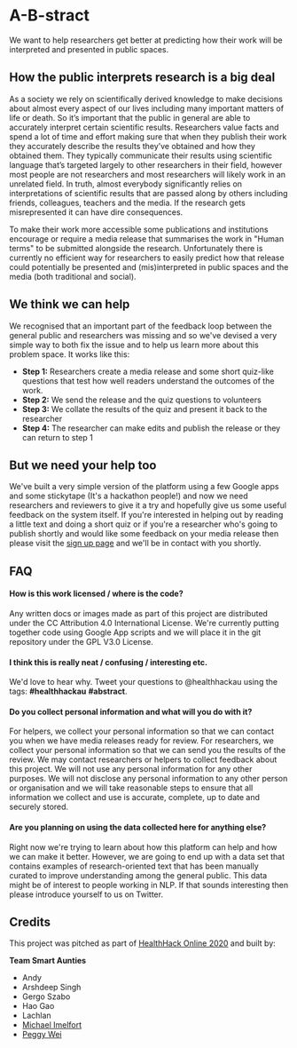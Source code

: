 # A-B-stract
We want to help researchers get better at predicting how their work will be interpreted and presented in public spaces.

## How the public interprets research is a big deal
As a society we rely on scientifically derived knowledge to make decisions about almost every aspect of our lives including many important matters of life or death. So it’s important that the public in general are able to accurately interpret certain scientific results. Researchers value facts and spend a lot of time and effort making sure that when they publish their work they accurately describe the results they’ve obtained and how they obtained them. They typically communicate their results using scientific language that’s targeted largely to other researchers in their field, however most people are not researchers and most researchers will likely work in an unrelated field. In truth, almost everybody significantly relies on interpretations of scientific results that are passed along by others including friends, colleagues, teachers and the media. If the research gets misrepresented it can have dire consequences.

To make their work more accessible some publications and institutions encourage or require a media release that summarises the work in "Human terms" to be submitted alongside the research. Unfortunately there is currently no efficient way for researchers to easily predict how that release could potentially be presented and (mis)interpreted in public spaces and the media (both traditional and social).

## We think we can help

We recognised that an important part of the feedback loop between the general public and researchers was missing and so we've devised a very simple way to both fix the issue and to help us learn more about this problem space. It works like this:

- **Step 1:** Researchers create a media release and some short quiz-like questions that test how well readers understand the outcomes of the work.
- **Step 2:** We send the release and the quiz questions to volunteers
- **Step 3:** We collate the results of the quiz and present it back to the researcher
- **Step 4:** The researcher can make edits and publish the release or they can return to step 1

## But we need your help too

We've built a very simple version of the platform using a few Google apps and some stickytape (It's a hackathon people!) and now we need researchers and reviewers to give it a try and hopefully give us some useful feedback on the system itself. If you're interested in helping out by reading a little text and doing a short quiz or if you're a researcher who's going to publish shortly and would like some feedback on your media release then please visit the [sign up page](https://forms.gle/PKhY9nJE1CTWStYk9) and we'll be in contact with you shortly.

## FAQ

#### How is this work licensed / where is the code?

Any written docs or images made as part of this project are distributed under the CC Attribution 4.0 International License. We're currently putting together code using Google App scripts and we will place it in the git repository under the GPL V3.0 License.

#### I think this is really neat / confusing / interesting etc.

We'd love to hear why. Tweet your questions to @healthhackau using the tags: **#healthhackau** **#abstract**.

#### Do you collect personal information and what will you do with it?

For helpers, we collect your personal information so that we can contact you when we have media releases ready for review. For researchers, we collect your personal information so that we can send you the results of the review. We may contact researchers or helpers to collect feedback about this project. We will not use any personal information for any other purposes. We will not disclose any personal information to any other person or organisation and we will take reasonable steps to ensure that all information we collect and use is accurate, complete, up to date and securely stored.

#### Are you planning on using the data collected here for anything else?

Right now we're trying to learn about how this platform can help and how we can make it better. However, we are going to end up with a data set that contains examples of research-oriented text that has been manually curated to improve understanding among the general public. This data might be of interest to people working in NLP. If that sounds interesting then please introduce yourself to us on Twitter.

## Credits

This project was pitched as part of [HealthHack Online 2020](https://www.healthhack.com.au/online-2020-problems/#ab-stract) and built by:

**Team Smart Aunties**

- Andy
- Arshdeep Singh
- Gergo Szabo
- Hao Gao
- Lachlan
- [Michael Imelfort](https://www.linkedin.com/in/michael-imelfort-0aa22119/)
- [Peggy Wei](https://www.peggywei.com/)
